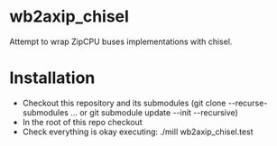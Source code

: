 # wb2axip_chisel
Attempt to wrap ZipCPU buses implementations with chisel.

# Installation

- Checkout this repository and its submodules (git clone --recurse-submodules ... or git submodule update --init --recursive)
- In the root of this repo checkout
- Check everything is okay executing: ./mill wb2axip_chisel.test

